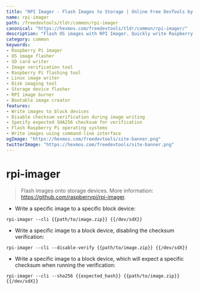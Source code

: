 ```yaml
---
title: "RPI Imager - Flash Images to Storage | Online Free DevTools by Hexmos"
name: rpi-imager
path: /freedevtools/tldr/common/rpi-imager
canonical: "https://hexmos.com/freedevtools/tldr/common/rpi-imager/"
description: "Flash OS images with RPI Imager. Quickly write Raspberry Pi images to storage devices with checksum validation options. Free online tool, no registration required."
category: common
keywords:
- Raspberry Pi imager
- OS image flasher
- SD card writer
- Image verification tool
- Raspberry Pi flashing tool
- Linux image writer
- Disk imaging tool
- Storage device flasher
- RPI image burner
- Bootable image creator
features:
- Write images to block devices
- Disable checksum verification during image writing
- Specify expected SHA256 checksum for verification
- Flash Raspberry Pi operating systems
- Write images using command-line interface
ogImage: "https://hexmos.com/freedevtools/site-banner.png"
twitterImage: "https://hexmos.com/freedevtools/site-banner.png"
---
```


# rpi-imager

> Flash images onto storage devices.
> More information: <https://github.com/raspberrypi/rpi-imager>.

- Write a specific image to a specific block device:

`rpi-imager --cli {{path/to/image.zip}} {{/dev/sdX}}`

- Write a specific image to a block device, disabling the checksum verification:

`rpi-imager --cli --disable-verify {{path/to/image.zip}} {{/dev/sdX}}`

- Write a specific image to a block device, which will expect a specific checksum when running the verification:

`rpi-imager --cli --sha256 {{expected_hash}} {{path/to/image.zip}} {{/dev/sdX}}`

